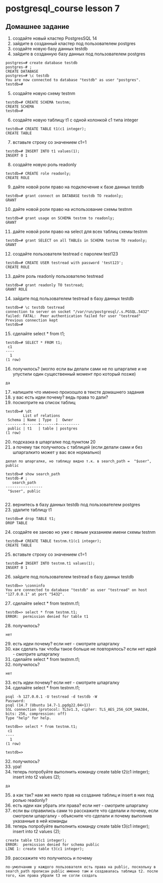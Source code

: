 # postgresql_course lesson 7
## Домашнее задание

1. создайте новый кластер PostgresSQL 14
2. зайдите в созданный кластер под пользователем postgres
3. создайте новую базу данных testdb
4. зайдите в созданную базу данных под пользователем postgres
```
postgres=# create database testdb
postgres-# ;
CREATE DATABASE
postgres=# \c testdb
You are now connected to database "testdb" as user "postgres".
testdb=# 
```
5. создайте новую схему testnm
```
testdb=# CREATE SCHEMA testnm;
CREATE SCHEMA
testdb=# 
```
6. создайте новую таблицу t1 с одной колонкой c1 типа integer
```
testdb=# CREATE TABLE t1(c1 integer);
CREATE TABLE
```
7. вставьте строку со значением c1=1
```
testdb=# INSERT INTO t1 values(1);
INSERT 0 1
```
8. создайте новую роль readonly
```
testdb=# CREATE role readonly;
CREATE ROLE
```
9. дайте новой роли право на подключение к базе данных testdb
```
testdb=# grant connect on DATABASE testdb TO readonly;
GRANT
```
10. дайте новой роли право на использование схемы testnm
```
testdb=# grant usage on SCHEMA testnm to readonly;
GRANT
```
11. дайте новой роли право на select для всех таблиц схемы testnm
```
testdb=# grant SELECT on all TABLEs in SCHEMA testnm TO readonly;
GRANT
```
12. создайте пользователя testread с паролем test123
```
testdb=# CREATE USER testread with password 'test123';
CREATE ROLE
```
13. дайте роль readonly пользователю testread
```
testdb=# grant readonly TO testread;
GRANT ROLE
```
14. зайдите под пользователем testread в базу данных testdb
```
testdb=# \c testdb testread
connection to server on socket "/var/run/postgresql/.s.PGSQL.5432" failed: FATAL:  Peer authentication failed for user "testread"
Previous connection kept
testdb=# 
```
15. сделайте select * from t1;
```
testdb=# SELECT * FROM t1;
 c1 
----
  1
(1 row)
```
16. получилось? (могло если вы делали сами не по шпаргалке и не упустили один существенный момент про который позже)
```
да
```
17. напишите что именно произошло в тексте домашнего задания
18. у вас есть идеи почему? ведь права то дали?
19. посмотрите на список таблиц
```
testdb=# \dt
        List of relations
 Schema | Name | Type  |  Owner   
--------+------+-------+----------
 public | t1   | table | postgres
(1 row)
```
20. подсказка в шпаргалке под пунктом 20
21. а почему так получилось с таблицей (если делали сами и без шпаргалкито может у вас все нормально)
```
делал по шпаргалке, но таблицу видно т.к. в search_path =  "$user", public

testdb=# show search_path
testdb-# ;
   search_path   
-----------------
 "$user", public


```
22. вернитесь в базу данных testdb под пользователем postgres
23. удалите таблицу t1
```
testdb=# drop TABLE t1;
DROP TABLE
```
24. создайте ее заново но уже с явным указанием имени схемы testnm
```
testdb=# CREATE TABLE testnm.t1(c1 integer);
CREATE TABLE
```
25. вставьте строку со значением c1=1
```
testdb=# INSERT INTO testnm.t1 values(1);
INSERT 0 1
```
26. зайдите под пользователем testread в базу данных testdb
```
testdb=> \conninfo
You are connected to database "testdb" as user "testread" on host "127.0.0.1" at port "5432".
```
27. сделайте select * from testnm.t1;
```
testdb=> select * from testnm.t1;
ERROR:  permission denied for table t1

```
28. получилось?
```
нет
```
29. есть идеи почему? если нет - смотрите шпаргалку
30. как сделать так чтобы такое больше не повторялось? если нет идей - смотрите шпаргалку
31. сделайте select * from testnm.t1;
32. получилось?
```
нет
```
33. есть идеи почему? если нет - смотрите шпаргалку
31. сделайте select * from testnm.t1;
```
psql -h 127.0.0.1 -U testread -d testdb -W
Password: 
psql (14.7 (Ubuntu 14.7-1.pgdg22.04+1))
SSL connection (protocol: TLSv1.3, cipher: TLS_AES_256_GCM_SHA384, bits: 256, compression: off)
Type "help" for help.

testdb=> select * from testnm.t1;
 c1 
----
  1
(1 row)

testdb=> 

```
32. получилось?
33. ура!
34. теперь попробуйте выполнить команду create table t2(c1 integer); insert into t2 values (2);
```
да
```
35. а как так? нам же никто прав на создание таблиц и insert в них под ролью readonly?
36. есть идеи как убрать эти права? если нет - смотрите шпаргалку
37. если вы справились сами то расскажите что сделали и почему, если смотрели шпаргалку - объясните что сделали и почему выполнив указанные в ней команды
38. теперь попробуйте выполнить команду create table t3(c1 integer); insert into t2 values (2);
```
create table t3(c1 integer);
ERROR:  permission denied for schema public
LINE 1: create table t3(c1 integer);

```
39. расскажите что получилось и почему 
```
по-умолчанию у каждого пользователя есть права на public, поскольку в search_path прописан public именно там и создавалась таблица t2. после того, как права убрали t3 не согли создать
```